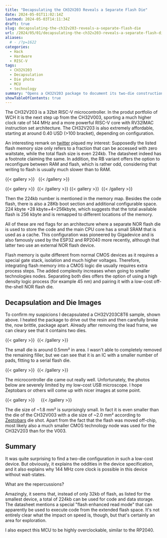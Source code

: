 ```yaml
---
title: "Decapsulating the CH32V203 Reveals a Separate Flash Die"
date: 2024-05-01T11:02:14Z
lastmod: 2024-05-03T14:11:34Z
draft: true
slug: decapsulating-the-ch32v203-reveals-a-separate-flash-die
url: /2024/05/01/decapsulating-the-ch32v203-reveals-a-separate-flash-die/
aliases:
  # - /?p=1622
categories:
  - Hack
  - Hardware
  - RISC-V
tags:
  - CH32V203
  - Decapsulation
  - Die photo
  - MCU
  - technology
summary: "Opens a CH32V203 package to document its two-die construction: a logic die plus a serial flash companion, mapping datasheet quirks, showing die photos, and outlining how the extra 224 KB space behaves and why it enables 144 MHz operation without wait states."
showTableOfContents: true
---
```

The CH32V203 is a 32bit RISC-V microcontroller. In the produt portfolio of WCH it is the next step up from the CH32V003, sporting a much higher clock rate of 144 MHz and a more powerful RISC-V core with RV32IMAC instruction set architecture. The CH32V203 is also extremely affordable, starting at around 0.40 USD (>100 bracket), depending on configuration.

An interesting remark on [twitter](https://twitter.com/bc12edd8ae23b21/status/1785087637306610059?t=ZJlTBE-r9VbZi8o374qEpw&s=19) piqued my interest: Supposedly the listed flash memory size only refers to a fraction that can be accessed with zero waitstate, while the total flash size is even 224kb. The datasheet indeed has a footnote claiming the same. In addition, the RB variant offers the option to reconfigure between RAM and flash, which is rather odd, considering that writing to flash is usually much slower than to RAM.

{{< gallery >}}
  <img src="grafik-3.png" alt="" />
  <img src="pxl_20240501_073719326-1.jpg" alt="" />
{{< /gallery >}}



{{< gallery >}}
  <img src="grafik.png" alt="" />
{{< /gallery >}}
{{< gallery >}}
  <img src="grafik-1.png" alt="" />
{{< /gallery >}}

Then the 224kb number is mentioned in the memory map. Besides the code flash, there is also a 28Kb boot section and additional configurable space. 224 kbyte +28 kbyte+4=256kbyte, which suggests that the total available flash is 256 kbyte and is remapped to different locations of the memory.

All of these are red flags for an architecture where a separate NOR flash die is used to store the code and the main CPU core has a small SRAM that is used as a cache. This configuration was pioneered by Gigadevice and is also famously used by the ESP32 and RP2040 more recently, although that latter two use an external NOR flash device.

Flash memory is quite different from normal CMOS devices as it requires a special gate stack, isolation and much higher voltages. Therefore, integrating flash memory into a CMOS logic die usually requires extra process steps. The added complexity increases when going to smaller technologies nodes. Separating both dies offers the option of using a high density logic process (for example 45 nm) and pairing it with a low-cost off-the-shell NOR flash die.

## Decapsulation and Die Images

To confirm my suspicions I decapsulated a CH32V203C8T6 sample, shown above. I heated the package to drive out the resin and then carefully broke the, now brittle, package apart. Already after removing the lead frame, we can cleary see that it contains two dies.

{{< gallery >}}
  <img src="pxl_20240501_065213138.jpg" alt="" />
{{< /gallery >}}

The small die is around 0.5mm² in area. I wasn't able to completely removed the remaining filler, but we can see that it is an IC with a smaller number of pads, fitting to a serial flash die.

{{< gallery >}}
  <img src="grafik-7.png" alt="" />
{{< /gallery >}}

The microcontroller die came out really well. Unfortunately, the photos below are severely limited by my low-cost USB microscope. I hope Zeptobars or others will come up with nicer images at some point.

{{< gallery >}}
  <img src="ch32v203_large_die_full.png" alt="" />
  <img src="ch32v203_large_die_p1.png" alt="" />
  <img src="ch32v203_large_die_p2.png" alt="" />
  <img src="ch32v203_large_die.png" alt="" />
{{< /gallery >}}

The die size of ~1.8 mm² is surprisingly small. In fact it is even smaller than the die of the CH32V003 with a die size of ~2.0 mm² according to [Zeptobars](https://zeptobars.com/en/read/wch-ch32v003-risc-v-riscv-microcontroller-10-cent) die shot. Apart from the fact that the flash was moved off-chip, most likely also a much smaller CMOS technology node was used for the CH32V203 than for the V003.

## Summary

It was quite surprising to find a two-die configuration in such a low-cost device. But obviously, it explains the oddities in the device specification, and it also explains why 144 MHz core clock is possible in this device without wait-states.

What are the repercussions?

Amazingly, it seems that, instead of only 32kb of flash, as listed for the smallest device, a total of 224kb can be used for code and data storage. The datasheet mentions a special "flash enhanced read mode" that can apparently be used to execute code from the extended flash space. It's not entirely clear what the impact on speed is, though, but that's certainly an area for exploration.

I also expect this MCU to be highly overclockable, similar to the RP2040.
